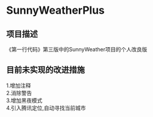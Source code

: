 # SunnyWeatherPlus  

## 项目描述  
《第一行代码》第三版中的SunnyWeather项目的个人改良版

## 目前未实现的改进措施
1.增加注释  
2.消除警告  
3.增加黑夜模式  
4.引入腾讯定位,自动寻找当前城市  
